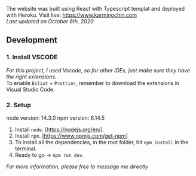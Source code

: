 The website was built using React with Typescript templat and deployed with Heroku.
Visit live: https://www.karmingchin.com
<br/>
_Last updated on October 6th, 2020_

## Development

### 1. Install VSCODE

_For this project, I used Vscode, so for other IDEs, just make sure they have the right extensions._
<br/>
To enable `Eslint` + `Prettier`, remember to download the extensions in Visual Studio Code.

### 2. Setup

node version: 14.3.0
npm version: 6.14.5

1. Install `node`. [https://nodejs.org/en/].
2. Install `npm`. [https://www.npmjs.com/get-npm]
3. To install all the dependencies, in the root folder, hit `npm install` in the terminal.
4. Ready to go -> `npm run dev`.

_For more information, please free to message me directly_
